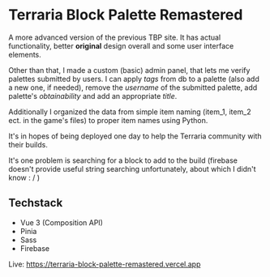 # Terraria Block Palette Remastered
A more advanced version of the previous TBP site. It has actual functionality, better **original** design overall and some user interface elements.

Other than that, I made a custom (basic) admin panel, that lets me verify palettes submitted by users.
I can apply *tags* from db to a palette (also add a new one, if needed), remove the *username* of the submitted palette, add palette's *obtainability* and add an appropriate *title*.

Additionally I organized the data from simple item naming (item_1, item_2 ect. in the game's files) to proper item names using Python.

It's in hopes of being deployed one day to help the Terraria community with their builds.

It's one problem is searching for a block to add to the build (firebase doesn't provide useful string searching unfortunately, about which I didn't know : / )

## Techstack
- Vue 3 (Composition API)
- Pinia
- Sass
- Firebase

Live: https://terraria-block-palette-remastered.vercel.app

